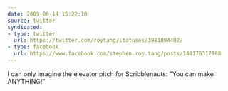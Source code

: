 ```yaml
---
date: 2009-09-14 15:22:10
source: twitter
syndicated:
- type: twitter
  url: https://twitter.com/roytang/statuses/3981894402/
- type: facebook
  url: https://www.facebook.com/stephen.roy.tang/posts/148176317188
---
```


I can only imagine the elevator pitch for Scribblenauts: "You can make ANYTHING!"